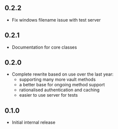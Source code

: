 ## 0.2.2

* Fix windows filename issue with test server

## 0.2.1

* Documentation for core classes

## 0.2.0

* Complete rewrite based on use over the last year:
  - supporting many more vault methods
  - a better base for ongoing method support
  - rationalised authentication and caching
  - easier to use server for tests

## 0.1.0

* Initial internal release
